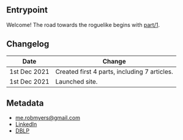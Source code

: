 ## Entrypoint

Welcome! The road towards the roguelike begins with [part/1](part/1).

## Changelog

| Date | Change |
| ------- | ---------- |
| 1st Dec 2021 | Created first 4 parts, including 7 articles.
| 1st Dec 2021 | Launched site.

## Metadata

- [me.robmyers@gmail.com](mailto:me.robmyers@gmail.com)
- [LinkedIn](https://www.linkedin.com/in/robert-myers-4822ab18a/)
- [DBLP](https://dblp.org/pid/81/8748.html)